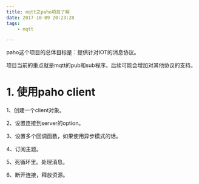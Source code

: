 ```yaml
---
title: mqtt之paho项目了解
date: 2017-10-09 20:23:28
tags:
	- mqtt

---
```




paho这个项目的总体目标是：提供针对IOT的消息协议。

项目当前的重点就是mqtt的pub和sub程序。后续可能会增加对其他协议的支持。



# 1. 使用paho client

1、创建一个client对象。

2、设置连接到server的option。

3、设置多个回调函数，如果使用异步模式的话。

4、订阅主题。

5、死循环里。处理消息。

6、断开连接，释放资源。

